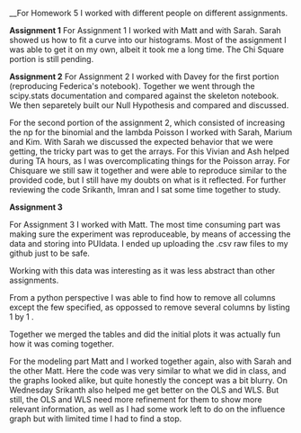 __For Homework 5 I worked with different people on different assignments.

__Assignment 1__
For Assignment 1 I worked with Matt and with Sarah.  Sarah showed us how to fit a curve into our histograms. Most of the assignment I was able to get it on my own, albeit it took me a long time. The Chi Square portion is still pending.

__Assignment 2__
For Assignment 2 I worked with Davey for the first portion (reproducing Federica's notebook). Together we went through the scipy.stats documentation and compared against the skeleton notebook. We then separetely built our Null Hypothesis and compared and discussed.

For the second portion of the assignment 2, which consisted of increasing the np for the binomial and the lambda Poisson I worked with Sarah, Marium and Kim.  With Sarah we discussed the expected behavior that we were getting, the tricky part was to get the arrays. For this Vivian and Ash helped during TA hours, as I was overcomplicating things for the Poisson array. For Chisquare we still saw it together and were able to reproduce similar to the provided code, but I still have my doubts on what is it reflected. For further reviewing the code Srikanth, Imran and I sat some time together to study.


__Assignment 3__

For Assignment 3 I worked with Matt.
The most time consuming part was making sure the experiment was reproduceable, by means of accessing the data and storing into PUIdata. I ended up uploading the .csv raw files to my github just to be safe. 

Working with this data was interesting as it was less abstract than other assignments.

From a python perspective I was able to find how to remove all columns except the few specified, as oppossed to remove several columns by listing 1 by 1 . 

Together we merged the tables and did the initial plots it was actually fun how it was coming together.

For the modeling part Matt and I worked together again, also with Sarah and the other Matt.  Here the code was very similar to what we did in class, and the graphs looked alike, but quite honestly the concept was a bit blurry. On Wednesday Srikanth also helped me get better on the OLS and WLS.  But still, the OLS and WLS need more refinement for them to show more relevant information, as well as I had some work left to do on the influence graph but with limited time I had to find a stop. 
